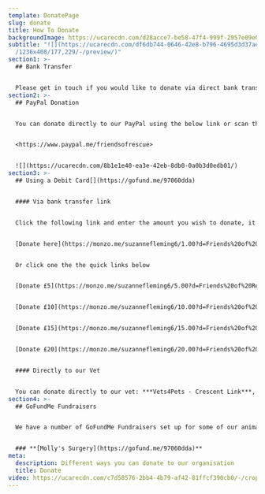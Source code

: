 ```yaml
---
template: DonatePage
slug: donate
title: How To Donate
backgroundImage: https://ucarecdn.com/d28acce7-be58-47f4-999f-2957e09e00c7/-/crop/628x180/427,92/-/preview/
subtitle: "![](https://ucarecdn.com/df6db744-0646-42e8-b796-4695d3d37ae1/-/crop\
  /1236x408/177,229/-/preview/)"
section1: >-
  ## Bank Transfer


  Please get in touch if you would like to donate via direct bank transfer and we can provide you with our details.
section2: >-
  ## PayPal Donation


  You can donate directly to our PayPal using the below link or scan the QR code.


  <https://www.paypal.me/friendsofrescue>


  ![](https://ucarecdn.com/8b1e1e40-ea3e-42eb-8db0-0a0b3d0edb01/)
section3: >-
  ## Using a Debit Card[](https://gofund.me/97060dda)


  #### Via bank transfer link


  Click the following link and enter the amount you wish to donate, it will be deposited directly into our bank account.


  [Donate here](https://monzo.me/suzannefleming6/1.00?d=Friends%20of%20Rescue%20Donation)


  Or click one the the quick links below


  [Donate £5](https://monzo.me/suzannefleming6/5.00?d=Friends%20of%20Rescue%20Donation)


  [Donate £10](https://monzo.me/suzannefleming6/10.00?d=Friends%20of%20Rescue%20donation)


  [Donate £15](https://monzo.me/suzannefleming6/15.00?d=Friends%20of%20Rescue%20Donation)


  [Donate £20](https://monzo.me/suzannefleming6/20.00?d=Friends%20of%20Rescue%20Donation)


  #### Directly to our Vet


  You can donate directly to our vet: ***Vets4Pets - Crescent Link***, in person or via phone **028 7131 4420**
section4: >-
  ## GoFundMe Fundraisers


  We have a number of GoFundMe Fundraisers set up for some of our animals. Our active fundraisers can be found below:


  ### **[Molly's Surgery](https://gofund.me/97060dda)**
meta:
  description: Different ways you can donate to our organisation
  title: Donate
video: https://ucarecdn.com/c7d58576-2bb4-4b79-af42-81ffcf390cb0/-/crop/528x357/0,170/-/preview/
---
```

